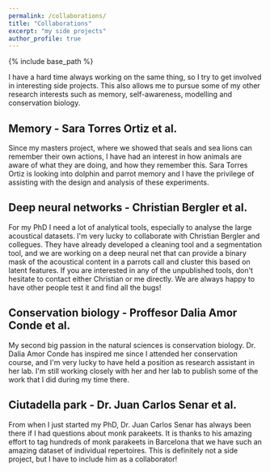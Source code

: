 ```yaml
---
permalink: /collaborations/
title: "Collaborations"
excerpt: "my side projects"
author_profile: true
---
```


{% include base_path %}

I have a hard time always working on the same thing, so I try to get involved in interesting side projects. This also allows me to pursue some of my other research interests such as memory, self-awareness, modelling and conservation biology. 

## Memory - Sara Torres Ortiz et al. 

Since my masters project, where we showed that seals and sea lions can remember their own actions, I have had an interest in how animals are aware of what they are doing, and how they remember this. Sara Torres Ortiz is looking into dolphin and parrot memory and I have the privilege of assisting with the design and analysis of these experiments. 

## Deep neural networks - Christian Bergler et al. 

For my PhD I need a lot of analytical tools, especially to analyse the large acoustical datasets. I'm very lucky to collaborate with Christian Bergler and collegues. They have already developed a cleaning tool and a segmentation tool, and we are working on a deep neural net that can provide a binary mask of the acoustical content in a parrots call and cluster this based on latent features. If you are interested in any of the unpublished tools, don't hesitate to contact either Christian or me directly. We are always happy to have other people test it and find all the bugs!

## Conservation biology - Proffesor Dalia Amor Conde et al. 

My second big passion in the natural sciences is conservation biology. Dr. Dalia Amor Conde has inspired me since I attended her conservation course, and I'm very lucky to have held a position as research assistant in her lab. I'm still working closely with her and her lab to publish some of the work that I did during my time there. 

## Ciutadella park - Dr. Juan Carlos Senar et al. 

From when I just started my PhD, Dr. Juan Carlos Senar has always been there if I had questions about monk parakeets. It is thanks to his amazing effort to tag hundreds of monk parakeets in Barcelona that we have such an amazing dataset of individual repertoires. This is definitely not a side project, but I have to include him as a collaborator!

